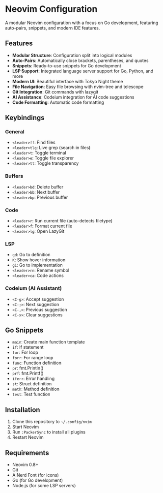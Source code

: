 # Neovim Configuration

A modular Neovim configuration with a focus on Go development, featuring auto-pairs, snippets, and modern IDE features.

## Features

- **Modular Structure**: Configuration split into logical modules
- **Auto-Pairs**: Automatically close brackets, parentheses, and quotes
- **Snippets**: Ready-to-use snippets for Go development
- **LSP Support**: Integrated language server support for Go, Python, and more
- **Modern UI**: Beautiful interface with Tokyo Night theme
- **File Navigation**: Easy file browsing with nvim-tree and telescope
- **Git Integration**: Git commands with lazygit
- **AI Assistance**: Codeium integration for AI code suggestions
- **Code Formatting**: Automatic code formatting

## Keybindings

### General
- `<leader>ff`: Find files
- `<leader>tlg`: Live grep (search in files)
- `<leader>t`: Toggle terminal
- `<leader>e`: Toggle file explorer
- `<leader>tt`: Toggle transparency

### Buffers
- `<leader>bd`: Delete buffer
- `<leader>bb`: Next buffer
- `<leader>bp`: Previous buffer

### Code
- `<leader>r`: Run current file (auto-detects filetype)
- `<leader>f`: Format current file
- `<leader>lg`: Open LazyGit

### LSP
- `gd`: Go to definition
- `K`: Show hover information
- `gi`: Go to implementation
- `<leader>rn`: Rename symbol
- `<leader>ca`: Code actions

### Codeium (AI Assistant)
- `<C-g>`: Accept suggestion
- `<C-;>`: Next suggestion
- `<C-,>`: Previous suggestion
- `<C-x>`: Clear suggestions

## Go Snippets

- `main`: Create main function template
- `if`: If statement
- `for`: For loop
- `forr`: For range loop
- `func`: Function definition
- `pr`: fmt.Println()
- `prf`: fmt.Printf()
- `iferr`: Error handling
- `st`: Struct definition
- `meth`: Method definition
- `test`: Test function

## Installation

1. Clone this repository to `~/.config/nvim`
2. Start Neovim
3. Run `:PackerSync` to install all plugins
4. Restart Neovim

## Requirements

- Neovim 0.8+
- Git
- A Nerd Font (for icons)
- Go (for Go development)
- Node.js (for some LSP servers) 